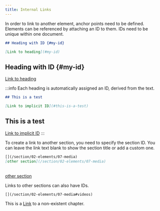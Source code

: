 ```yaml
---
title: Internal Links
---
```


In order to link to another element, anchor points need to be defined. Elements
can be referenced by attaching an ID to them. IDs need to be unique within one
document.

```markdown
## Heading with ID {#my-id}

[Link to heading](#my-id)
```

## Heading with ID {#my-id}

[Link to heading](#my-id)

:::info
Each heading is automatically assigned an ID, derived from the text.

```markdown
## This is a test

[Link to implicit ID](#this-is-a-test)
```

## This is a test

[Link to implicit ID](#this-is-a-test)
:::

To create a link to another section, you need to specify the section ID. You
can leave the link text blank to show the section title or add a custom one.

```markdown
[](/section/02-elements/07-media)  
[other section](/section/02-elements/07-media)
```

[](/section/02-elements/07-media)  
[other section](/section/02-elements/07-media)

Links to other sections can also have IDs.

```markdown
[](/section/02-elements/07-media#videos)
```

[](/section/02-elements/07-media#videos)

This is a [Link](/section/does-not-exist) to a non-existent chapter.
